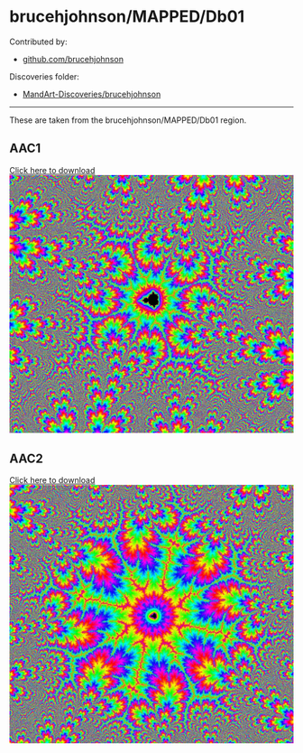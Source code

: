 # brucehjohnson/MAPPED/Db01

Contributed by:

- [github.com/brucehjohnson](https://github.com/brucehjohnson)

Discoveries folder:

- [MandArt-Discoveries/brucehjohnson](https://github.com/denisecase/MandArt-Discoveries/tree/main/brucehjohnson)

-----

These are taken from the brucehjohnson/MAPPED/Db01 region. 


## AAC1

<a href="AAC1.mandart" download="AAC1.mandart">Click here to download</a><br>
!["AAC1"](AAC1.png)


## AAC2

<a href="AAC2.mandart" download="AAC2.mandart">Click here to download</a><br>
!["AAC2"](AAC2.png)

